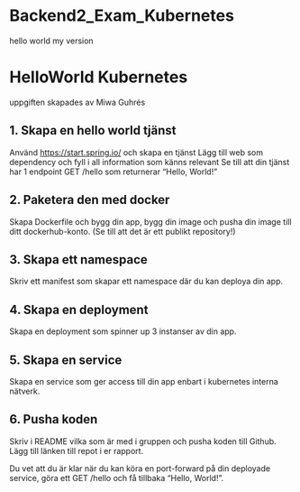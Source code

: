 # Backend2_Exam_Kubernetes
hello world my version

# HelloWorld Kubernetes
uppgiften skapades av Miwa Guhrés
## 1. Skapa en hello world tjänst
Använd https://start.spring.io/ och skapa en tjänst
Lägg till web som dependency och fyll i all 
information som känns relevant
Se till att din tjänst har 1 endpoint 
GET /hello som returnerar “Hello, World!”
## 2. Paketera den med docker
Skapa Dockerfile och bygg din app, bygg din image 
och pusha din image till ditt dockerhub-konto. (Se till 
att det är ett publikt repository!)
## 3. Skapa ett namespace
Skriv ett manifest som skapar ett namespace där du 
kan deploya din app.
## 4. Skapa en deployment
Skapa en deployment som spinner up 3 instanser 
av din app.
## 5. Skapa en service
Skapa en service som ger access till din app enbart 
i kubernetes interna nätverk. 
## 6. Pusha koden
Skriv i README vilka som är med i gruppen och 
pusha koden till Github. Lägg till länken till repot i er 
rapport.

Du vet att du är klar när du kan köra en port-forward 
på din deployade service, göra ett GET /hello och få 
tillbaka “Hello, World!”.


